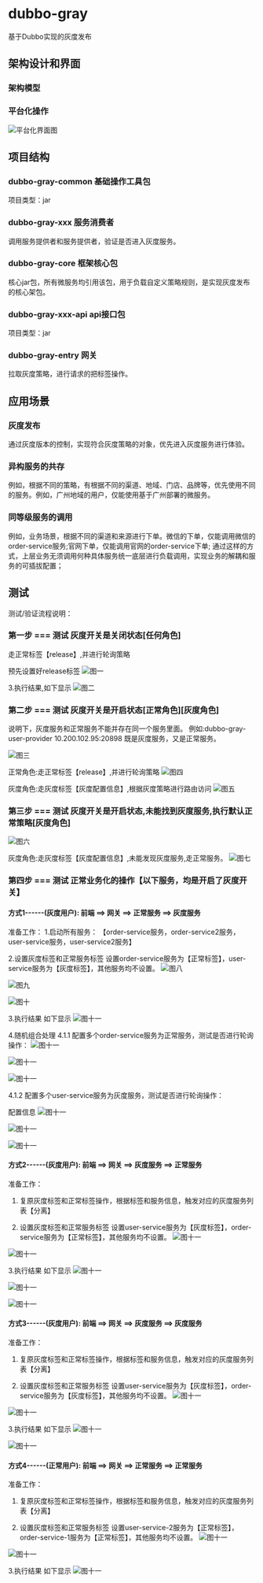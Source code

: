 # dubbo-gray
基于Dubbo实现的灰度发布

## 架构设计和界面

### 架构模型

### 平台化操作
![平台化界面图](https://raw.githubusercontent.com/JeromeLiuLly/dubbo-gray/master/img/平台化操作.png)

## 项目结构
### dubbo-gray-common 基础操作工具包
项目类型：jar

### dubbo-gray-xxx 服务消费者
调用服务提供者和服务提供者，验证是否进入灰度服务。

### dubbo-gray-core 框架核心包
核心jar包，所有微服务均引用该包，用于负载自定义策略规则，是实现灰度发布的核心架包。

### dubbo-gray-xxx-api api接口包
项目类型：jar

### dubbo-gray-entry 网关
拉取灰度策略，进行请求的把标签操作。

## 应用场景

### 灰度发布
通过灰度版本的控制，实现符合灰度策略的对象，优先进入灰度服务进行体验。

### 异构服务的共存
例如，根据不同的策略，有根据不同的渠道、地域、门店、品牌等，优先使用不同的服务。例如，广州地域的用户，仅能使用基于广州部署的微服务。

### 同等级服务的调用
例如，业务场景，根据不同的渠道和来源进行下单。微信的下单，仅能调用微信的order-service服务;官网下单，仅能调用官网的order-service下单;
通过这样的方式，上层业务无须调用何种具体服务统一底层进行负载调用，实现业务的解耦和服务的可插拔配置；

## 测试
测试/验证流程说明：

### 第一步 === 测试 灰度开关是关闭状态[任何角色]
走正常标签【release】,并进行轮询策略

预先设置好release标签
![图一](https://raw.githubusercontent.com/JeromeLiuLly/dubbo-gray/master/img/第一步-release-1.png)

3.执行结果,如下显示
![图二](https://raw.githubusercontent.com/JeromeLiuLly/dubbo-gray/master/img/第一步-release-result.png)

### 第二步 === 测试 灰度开关是开启状态[正常角色][灰度角色]
说明下，灰度服务和正常服务不能并存在同一个服务里面。
例如:dubbo-gray-user-provider 10.200.102.95:20898 既是灰度服务，又是正常服务。

![图三](https://raw.githubusercontent.com/JeromeLiuLly/dubbo-gray/master/img/第二步-正常角色-release.png)

正常角色:走正常标签【release】,并进行轮询策略
![图四](https://raw.githubusercontent.com/JeromeLiuLly/dubbo-gray/master/img/第二步-正常角色-release-result.png)

灰度角色:走灰度标签【灰度配置信息】,根据灰度策略进行路由访问
![图五](https://raw.githubusercontent.com/JeromeLiuLly/dubbo-gray/master/img/第二步-灰度角色-gray.png)

### 第三步 === 测试 灰度开关是开启状态,未能找到灰度服务,执行默认正常策略[灰度角色]
![图六](https://raw.githubusercontent.com/JeromeLiuLly/dubbo-gray/master/img/第三步-灰度角色-release.png)

灰度角色:走灰度标签【灰度配置信息】,未能发现灰度服务,走正常服务。
![图七](https://raw.githubusercontent.com/JeromeLiuLly/dubbo-gray/master/img/第三步-灰度角色-release-result.png)

### 第四步 === 测试 正常业务化的操作【以下服务，均是开启了灰度开关】

#### 方式1------(灰度用户): 前端 ==> 网关 ==> 正常服务 ==> 灰度服务

准备工作：
1.启动所有服务：
【order-service服务，order-service2服务，user-service服务，user-service2服务】

2.设置灰度标签和正常服务标签
 设置order-service服务为【正常标签】，user-service服务为【灰度标签】，其他服务均不设置。
![图八](https://raw.githubusercontent.com/JeromeLiuLly/dubbo-gray/master/img/第四步-灰度角色-1.png)

![图九](https://raw.githubusercontent.com/JeromeLiuLly/dubbo-gray/master/img/第四步-灰度角色-2.png)

![图十](https://raw.githubusercontent.com/JeromeLiuLly/dubbo-gray/master/img/第四步-灰度角色-3.png)

3.执行结果
  如下显示
![图十一](https://raw.githubusercontent.com/JeromeLiuLly/dubbo-gray/master/img/第四步-灰度角色-result.png)

4.随机组合处理
4.1.1 配置多个order-service服务为正常服务，测试是否进行轮询操作：
![图十一](https://raw.githubusercontent.com/JeromeLiuLly/dubbo-gray/master/img/第四步-随机策略-1-1.png)

![图十一](https://raw.githubusercontent.com/JeromeLiuLly/dubbo-gray/master/img/第四步-随机策略-1-2.png)

![图十一](https://raw.githubusercontent.com/JeromeLiuLly/dubbo-gray/master/img/第四步-随机策略-1-3.png)

4.1.2	配置多个user-service服务为灰度服务，测试是否进行轮询操作：

配置信息
![图十一](https://raw.githubusercontent.com/JeromeLiuLly/dubbo-gray/master/img/第四步-随机策略-2-1.png)

![图十一](https://raw.githubusercontent.com/JeromeLiuLly/dubbo-gray/master/img/第四步-随机策略-2-2.png)

![图十一](https://raw.githubusercontent.com/JeromeLiuLly/dubbo-gray/master/img/第四步-随机策略-2-3.png)


#### 方式2------(灰度用户): 前端 ==> 网关 ==> 灰度服务 ==> 正常服务

准备工作：
1.	复原灰度标签和正常标签操作，根据标签和服务信息，触发对应的灰度服务列表【分离】

2.	设置灰度标签和正常服务标签
 设置user-service服务为【灰度标签】，order-service服务为【正常标签】，其他服务均不设置。
![图十一](https://raw.githubusercontent.com/JeromeLiuLly/dubbo-gray/master/img/第五步-灰度角色-1.png)

![图十一](https://raw.githubusercontent.com/JeromeLiuLly/dubbo-gray/master/img/第五步-灰度角色-2.png)

3.执行结果
  如下显示
![图十一](https://raw.githubusercontent.com/JeromeLiuLly/dubbo-gray/master/img/第五步-灰度角色-3.png)

![图十一](https://raw.githubusercontent.com/JeromeLiuLly/dubbo-gray/master/img/第五步-灰度角色-4.png)

![图十一](https://raw.githubusercontent.com/JeromeLiuLly/dubbo-gray/master/img/第五步-灰度角色-5.png)


#### 方式3------(灰度用户): 前端 ==> 网关 ==> 灰度服务 ==> 灰度服务

准备工作：
1.	复原灰度标签和正常标签操作，根据标签和服务信息，触发对应的灰度服务列表【分离】

2.	设置灰度标签和正常服务标签
 设置user-service服务为【灰度标签】，order-service服务为【灰度标签】，其他服务均不设置。
![图十一](https://raw.githubusercontent.com/JeromeLiuLly/dubbo-gray/master/img/第六步-灰度角色-1.png)

![图十一](https://raw.githubusercontent.com/JeromeLiuLly/dubbo-gray/master/img/第六步-灰度角色-2.png)

3.执行结果
  如下显示
![图十一](https://raw.githubusercontent.com/JeromeLiuLly/dubbo-gray/master/img/第六步-灰度角色-3.png)

![图十一](https://raw.githubusercontent.com/JeromeLiuLly/dubbo-gray/master/img/第六步-灰度角色-4.png)

#### 方式4------(正常用户): 前端 ==> 网关 ==> 正常服务 ==> 正常服务

准备工作：
1.	复原灰度标签和正常标签操作，根据标签和服务信息，触发对应的灰度服务列表【分离】

2.	设置灰度标签和正常服务标签
 设置user-service-2服务为【正常标签】，order-service-1服务为【正常标签】，其他服务均不设置。
![图十一](https://raw.githubusercontent.com/JeromeLiuLly/dubbo-gray/master/img/第七步-正常角色-1.png)

![图十一](https://raw.githubusercontent.com/JeromeLiuLly/dubbo-gray/master/img/第七步-正常角色-2.png)

3.执行结果
  如下显示
![图十一](https://raw.githubusercontent.com/JeromeLiuLly/dubbo-gray/master/img/第七步-正常角色-3.png)
